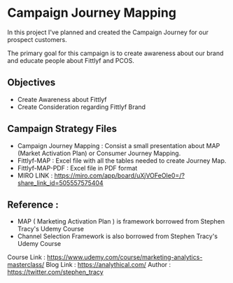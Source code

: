 # Campaign Journey Mapping

In this project I've planned and created the Campaign Journey for our prospect customers.

The primary goal for this campaign is to create awareness about our brand and educate people about Fittlyf and PCOS.

## Objectives

- Create Awareness about Fittlyf
- Create Consideration regarding Fittlyf Brand

## Campaign Strategy Files

-  Campaign Journey Mapping : Consist a small presentation about MAP (Market Activation Plan) or Consumer Journey Mapping.
-  Fittlyf-MAP : Excel file with all the tables needed to create Journey Map.
-  Fittlyf-MAP-PDF : Excel file in PDF format
-  MIRO LINK : https://miro.com/app/board/uXjVOFeOIe0=/?share_link_id=505557575404

## Reference :

- MAP ( Marketing Activation Plan ) is framework borrowed from Stephen Tracy's Udemy Course
- Channel Selection Framework is also borrowed from Stephen Tracy's Udemy Course

Course Link : https://www.udemy.com/course/marketing-analytics-masterclass/
Blog Link : https://analythical.com/
Author : https://twitter.com/stephen_tracy

